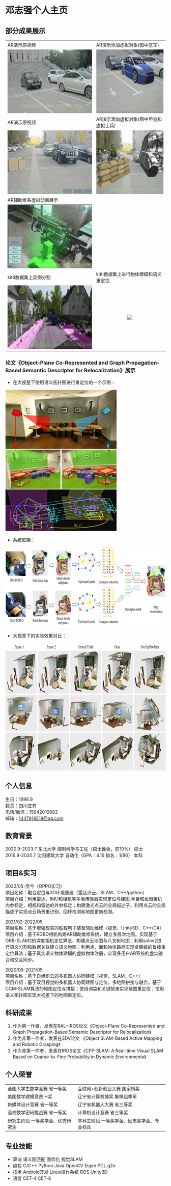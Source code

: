 # 邓志强个人主页

## 部分成果展示


<table rules="none" align="center">
	<tr>
          <td> AR演示原视频  </td>
          <td> AR演示添加虚拟对象(图中蓝车)	 </td>
        </tr>
	<tr>
		<td>
			<center>
				<img src="gif/gif_mark/AR_blue_car_org_mark.gif" height="200" />
			</center>
		</td>
		<td>
			<center>
				<img src="gif/gif_mark/AR_blue_car2_mark.gif" height="200" />
			</center>
		</td>
	</tr>
	<tr>
          <td> AR演示原视频  </td>
          <td> AR演示添加虚拟对象(图中坦克和虚拟士兵)	 </td>
        </tr>
	<tr>
		<td>
			<center>
				<img src="gif/gif_mark/AR_soldier_org_mark.gif" height="200" />
			</center>
		</td>
		<td>
			<center>
				<img src="gif/gif_mark/AR_soldier2_mark.gif" height="200" />
			</center>
		</td>
	</tr>
	<tr>
          <td> AR辅助维系虚拟动画展示  </td>
          <td> </td>
        </tr>
	<tr>
		<td>
			<center>
				<img src="gif/gif_mark/AR_engine2_mark.gif" height="200" />
			</center>
		</td>
		<td>
		</td>
	</tr><tr>
          <td> kitti数据集上实例分割  </td>
          <td> kitti数据集上进行物体建模和语义重定位 </td>
        </tr>
	<tr>
		<td>
			<center>
				<img src="gif/gif_mark/AR_kitii_mark.gif" height="200" />
			</center>
		</td>
		<td>
			<center>
				<img src="gif/gif_mark/AR_kitii_semantic_map3_mark.gif" height="150" />
			</center>
		</td>
	</tr>
</table>


### 论文《Object-Plane Co-Represented and Graph Propagation-Based Semantic Descriptor for Relocalization》展示
* 在大视差下使用语义拓扑图进行重定位的一个示例：   
<img src="img/paper_Introduction.png" width="350"/>   

* 系统框架：   
<img src="img/paper_system.png" height="250" />   

* 大视差下的实验效果对比：   
<img src="img/there_scenes.png" height="400" />
<!-- ![论文结果展示](https://gitee.com/naughtysnail/NaughtySnail.github.io/blob/master/img/there_scenes.png) -->




## 个人信息 
生日：1998.9   
籍贯：四川宜宾	  
电话/微信：15942016683  
邮箱：1447918519@qq.com	

## 教育背景 
2020.9-2023.7	          东北大学	           控制科学与工程（硕士推免，前10%）	         硕士    
2016.9-2020.7	        沈阳建筑大学	         自动化（GPA：4.16  排名：1/86）	            本科    


## 项目&实习
2022/05-至今（OPPO实习）   
项目名称：融合定位与3D环境重建（雷达点云、SLAM、C++/python）       
项目介绍：利用雷达、IMU和相机等多类传感器实现定位与建图.单目和鱼眼相机内参标定，相机和雷达的外参标定；构建激光点云的全局描述子，利用点云的全局描述子实现点云场景重识别、回环检测和地图更新检测。   

2021/02-2022/05          
项目名称：基于增强现实的船载电子装备辅助维修（视觉、Unity3D、C++/C#）    
项目介绍：基于RGBD相机构建AR辅助维修系统，建立多层次地图。实现基于ORB-SLAM2的深度相机定位算法，构建点云地图与八叉树地图；利用solov2进行语义分割和数据关联建立语义地图；利用点、面和物体路标实现桌面级的鲁棒重定位算法；基于真实语义物体建模的虚拟物体注册，实现多用户AR系统的虚实融合和交互同步。   

2020/09-2021/05	  	       
项目名称：基于自组织云的多机器人协同建模（视觉、SLAM、C++）	       
项目介绍：基于双目视觉的多机器人协同建图与定位，多地图拼接与融合。基于CCM-SLAM算法的地图定位与拼接；使用词袋和关键帧来实现地图重定位；使用语义拓扑图实现大视差下的地图重定位。    


  
  
## 科研成果
1. 作为第一作者，发表在RAL+IROS论文《Object-Plane Co-Represented and Graph Propagation-Based Semantic Descriptor for Relocalization》      
2. 作为非第一作者，发表在3DV论文 《Object SLAM-Based Active Mapping and Robotic Grasping》            
3. 作为非第一作者，发表在IROS论文《CFP-SLAM: A Real-time Visual SLAM Based on Coarse-to-Fine Probability in Dynamic Environments》 

## 个人荣誉

  <table border="0">
      <tr>
          <td> 全国大学生数学竞赛  		省一等奖  </td>
          <td> 互联网+创新创业大赛			国家铜奖  </td>
      </tr>
        <tr>
          <td> 美国数学建模竞赛       	H奖  </td>
          <td> 辽宁省计算机博弈			    象棋组季军  </td>
      </tr>
      <tr>
          <td> 新媒体设计竞赛			    省一等奖  </td>
          <td> 辽宁省机器人大赛			    省三等奖  </td>
      </tr>
      <tr>
          <td> 高校数学密码挑战赛		    省一等奖  </td>
          <td> 计算机设计竞赛			        省三等奖  </td>
      </tr>
      <tr>
          <td> 研究生阶段	一等奖学金、优秀研究生  </td>
          <td> 本科生阶段	一等奖学金、励志奖学金、专业标兵  </td>
      </tr>
  </table>
  

## 专业技能
* 算法	语义图匹配  图优化  视觉SLAM     
* 编程	C/C++  Python  Java  OpenCV  Eigen  PCL  g2o     
* 技术	Android开发  Linux操作系统  ROS  Unity3D    
* 语言	CET-4   CET-6    


